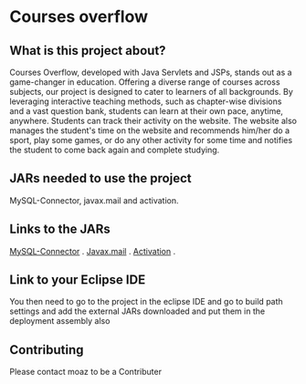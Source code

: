 # Courses overflow

 ## What is this project about?

 Courses Overflow, developed with Java Servlets and JSPs, stands out as a game-changer in education. Offering a diverse range of courses across subjects, our project is designed to cater to learners of all backgrounds. By leveraging interactive teaching methods, such as chapter-wise divisions and a vast question bank, students can learn at their own pace, anytime, anywhere. Students can track their activity on the website. The website also manages the student's time on the website and recommends him/her do a sport, play some games, or do any other activity for some time and notifies the student to come back again and complete studying.

 
 ## JARs needed to use the project

MySQL-Connector, javax.mail and activation.

## Links to the JARs

[MySQL-Connector](https://dev.mysql.com/downloads/connector/j/) .
[Javax.mail](http://www.java2s.com/Code/Jar/j/Downloadjavaxmailjar.htm) .
[Activation](http://www.java2s.com/Code/Jar/a/Downloadactivationjar.htm) .

## Link to your Eclipse IDE

You then need to go to the project in the eclipse IDE and go to build path settings and add the external JARs downloaded and put them in the deployment assembly also

## Contributing

Please contact moaz to be a Contributer


